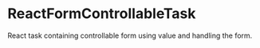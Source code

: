 # ReactFormControllableTask
React task containing controllable form using value and handling the form.

